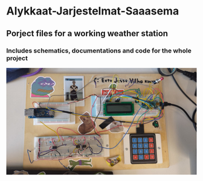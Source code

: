 # Alykkaat-Jarjestelmat-Saaasema
## Porject files for a working weather station

### Includes schematics, documentations and code for the whole project
![Board image](https://github.com/KarpF1sh/Alykkaat-Jarjestelmat-Saaasema/blob/main/Images/preview.jpg?raw=true)
